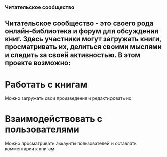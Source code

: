 ### Читательское сообщество
## Читательское сообщество - это своего рода онлайн-библиотека и форум для обсуждения книг. Здесь участники могут загружать книги, просматривать их, делиться своими мыслями и следить за своей активностью. В этом проекте возможно:
# Работать с книгам
Можно загружать свои произведения и редактировать их
# Взаимодействовать с пользователями
Можно просматривать аккаунты пользователей и оставлять комментарии к книгам
